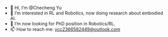 - 👋 Hi, I’m @Checheng Yu
- 👀 I’m interested in RL and Robotics, now doing research about embodied AI.
- 🌱 I’m now looking for PhD position in Robotics/RL.
- 📫 How to reach me: ycc2366582449@outlook.com

<!---
Tradewindycc/Tradewindycc is a ✨ special ✨ repository because its `README.md` (this file) appears on your GitHub profile.
You can click the Preview link to take a look at your changes.
--->
